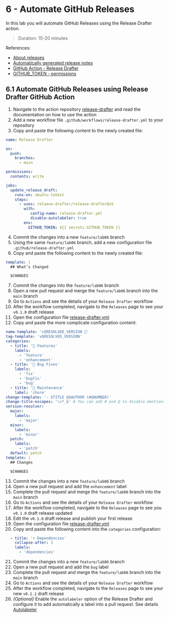 # 6 - Automate GitHub Releases
In this lab you will automate GitHub Releases using the Release Drafter action.
> Duration: 15-20 minutes

References:
- [About releases](https://docs.github.com/en/repositories/releasing-projects-on-github/about-releases)
- [Automatically generated release notes](https://docs.github.com/en/repositories/releasing-projects-on-github/automatically-generated-release-notes)
- [GitHub Action - Release Drafter](https://github.com/marketplace/actions/release-drafter)
- [GITHUB_TOKEN - permissions](https://docs.github.com/en/actions/using-workflows/workflow-syntax-for-github-actions#permissions)

## 6.1 Automate GitHub Releases using Release Drafter GitHub Action

1. Navigate to the action repository [release-drafter](https://github.com/release-drafter/release-drafter) and read the documentation on how to use the action
2. Add a new workflow file `.github/workflows/release-drafter.yml` to your repository
3. Copy and paste the following content to the newly created file:
```YAML
name: Release Drafter

on:
  push:
    branches:
      - main

permissions:
  contents: write

jobs:
  update_release_draft:
    runs-on: ubuntu-latest
    steps:
      - uses: release-drafter/release-drafter@v5
        with:
           config-name: release-drafter.yml
           disable-autolabeler: true
        env:
          GITHUB_TOKEN: ${{ secrets.GITHUB_TOKEN }}
```
4. Commit the changes into a new `feature/lab06` branch
5. Using the same `feature/lab06` branch, add a new configuration file `.github/release-drafter.yml`
6. Copy and paste the following content to the newly created file:
```YAML
template: |
  ## What’s Changed

  $CHANGES
```
7. Commit the changes into the `feature/lab06` branch
8. Open a new pull request and merge the `feature/lab06` branch into the `main` branch
9. Go to `Actions` and see the details of your `Release Drafter` workflow 
10. After the workflow completed, navigate to the `Releases` page to see your `v0.1.0` draft release
11. Open the configuration file [release-drafter.yml](/.github/release-drafter.yml)
12. Copy and paste the more complicate configuration content:
```YAML
name-template: 'v$RESOLVED_VERSION 🌈'
tag-template: 'v$RESOLVED_VERSION'
categories:
  - title: '🚀 Features'
    labels:
      - 'feature'
      - 'enhancement'
  - title: '🐛 Bug Fixes'
    labels:
      - 'fix'
      - 'bugfix'
      - 'bug'
  - title: '🧰 Maintenance'
    label: 'chore'
change-template: '- $TITLE @$AUTHOR (#$NUMBER)'
change-title-escapes: '\<*_&' # You can add # and @ to disable mentions, and add ` to disable code blocks.
version-resolver:
  major:
    labels:
      - 'major'
  minor:
    labels:
      - 'minor'
  patch:
    labels:
      - 'patch'
  default: patch
template: |
  ## Changes

  $CHANGES
```
13. Commit the changes into a new `feature/lab06` branch
14. Open a new pull request and add the `enhancement` label 
15. Complete the pull request and merge the `feature/lab06` branch into the `main` branch
16. Go to `Actions` and see the details of your `Release Drafter` workflow 
17. After the workflow completed, navigate to the `Releases` page to see you `v0.1.0` draft release updated
18. Edit the `v0.1.0` draft release and publish your first release
19. Open the configuration file [release-drafter.yml](/.github/release-drafter.yml) 
20. Copy and paste the following content into the `categories` configuration:
```YAML
  - title: '⬆️ Dependencies'
    collapse-after: 3
    labels:
      - 'dependencies'
```
21. Commit the changes into a new `feature/lab06` branch
22. Open a new pull request and add the `bug` label 
23. Complete the pull request and merge the `feature/lab06` branch into the `main` branch
24. Go to `Actions` and see the details of your `Release Drafter` workflow 
25. After the workflow completed, navigate to the `Releases` page to see your new `v0.1.1` draft release
26. _(Optional)_ Enable the `autolabeler` option of the Release Drafter and configure it to add automatically a label into a pull request. See details [Autolabeler](https://github.com/release-drafter/release-drafter#autolabeler)